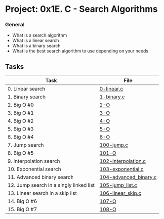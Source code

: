 # Project: 0x1E. C - Search Algorithms

### General

* What is a search algorithm
* What is a linear search
* What is a binary search
* What is the best search algorithm to use depending on your needs
## Tasks

| Task | File |
| ---- | ---- |
| 0. Linear search | [0-linear.c](./0-linear.c) |
| 1. Binary search | [1-binary.c](./1-binary.c) |
| 2. Big O #0 | [2-O](./2-O) |
| 3. Big O #1 | [3-O](./3-O) |
| 4. Big O #2 | [4-O](./4-O) |
| 5. Big O #3 | [5-O](./5-O) |
| 6. Big O #4 | [6-O](./6-O) |
| 7. Jump search | [100-jump.c](./100-jump.c) |
| 8. Big O #5 | [101-O](./101-O) |
| 9. Interpolation search | [102-interpolation.c](./102-interpolation.c) |
| 10. Exponential search | [103-exponential.c](./103-exponential.c) |
| 11. Advanced binary search | [104-advanced_binary.c](./104-advanced_binary.c) |
| 12. Jump search in a singly linked list | [105-jump_list.c](./105-jump_list.c) |
| 13. Linear search in a skip list | [106-linear_skip.c](./106-linear_skip.c) |
| 14. Big O #6 | [107-O](./107-O) |
| 15. Big O #7 | [108-O](./108-O) |

